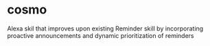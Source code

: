 # cosmo
Alexa skil that improves upon existing Reminder skill by incorporating
proactive announcements and dynamic prioritization of reminders
